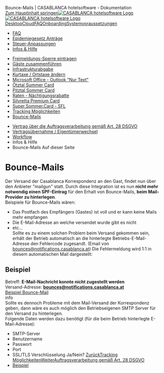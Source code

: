 Bounce-Mails | CASABLANCA hotelsoftware - Dokumentation  
[Zum Hauptinhalt springen](https://docs.casablanca.at/faq/info_help/bounce_mails/#__docusaurus_skipToContent_fallback)[![CASABLANCA hotelsoftware Logo](https://docs.casablanca.at/img/logo.png) ![CASABLANCA hotelsoftware Logo](https://docs.casablanca.at/img/Casablanca_LOGO_2022_neg.png)](https://docs.casablanca.at/) [Desktop](https://docs.casablanca.at/desktop/desktop/)[Cloud](https://docs.casablanca.at/cloud/cloud_systems/)[FAQ](https://docs.casablanca.at/faq)[Onboarding](https://docs.casablanca.at/onboarding/fiscalization)[Systemvoraussetzungen](https://docs.casablanca.at/system_requirements)  
* [FAQ](https://docs.casablanca.at/faq/)
* [Epidemiegesetz Anträge](https://docs.casablanca.at/faq/epidemic_law/)
* [Steuer-Anpassungen](https://docs.casablanca.at/faq/change_of_taxes/)
* [Infos & Hilfe](https://docs.casablanca.at/faq/info_help/block_vacancies)
+ [Freimeldungs-Sperre eintragen](https://docs.casablanca.at/faq/info_help/block_vacancies)
+ [Gäste zusammenführen](https://docs.casablanca.at/faq/info_help/guest_duplicates)
+ [Infrastrukturabgabe](https://docs.casablanca.at/faq/info_help/infrastructure_fee)
+ [Kurtaxe / Ortstaxe ändern](https://docs.casablanca.at/faq/info_help/kurtaxe_adjustment)
+ [Microsoft Office - Outlook "Nur Text"](https://docs.casablanca.at/faq/info_help/outlook_only_text)
+ [Ötztal Summer Card](https://docs.casablanca.at/faq/info_help/oetztal_summer_card_2025)
+ [Pitztal Sommer Card](https://docs.casablanca.at/faq/info_help/pitztal_summer_card)
+ [Raten - Nächtigungsrabatte](https://docs.casablanca.at/faq/info_help/accommodation_discounts)
+ [Silvretta Premium Card](https://docs.casablanca.at/faq/info_help/silvretta_premium_card)
+ [Super.Sommer.Card - SFL](https://docs.casablanca.at/faq/info_help/super_summer_card)
+ [Tracking Möglichkeiten](https://docs.casablanca.at/faq/info_help/tracking)
+ [Bounce-Mails](https://docs.casablanca.at/faq/info_help/bounce_mails)
* [Vertrag über die Auftragsverarbeitung gemäß Art. 28 DSGVO](https://docs.casablanca.at/faq/dsgvo/)
* [Vertragsübernahme / Eigentümerwechsel](https://docs.casablanca.at/faq/customer_change/)
* [Workflow](https://docs.casablanca.at/faq/workflow/)  
* Infos & Hilfe
* Bounce-Mails
Auf dieser Seite

# Bounce-Mails  
Der Versand der Casablanca Korrespondenz an den Gast, findet nun über den Anbieter "mailgun" statt. Durch diese Integration ist es nun **nicht mehr notwendig einen SPF-Eintrag** für den Erhalt von Bounce-Mails, **beim Mail-Provider zu hinterlegen**.  
Beispiele für Bounce-Mails wären:  
* Das Postfach des Empfängers (Gastes) ist voll und er kann keine Mails mehr empfangen
* Die E-Mail-Adresse an welche versendet wurde gibt es nicht
* etc…  
Sollte es zu einem solchen Problem beim Versand gekommen sein, erhält der Betrieb automatisch an die hinterlegte Betriebs-E-Mail-Adresse den Fehlercode zugesandt. (Email von bounces@notifications.casablanca.at)
Die Fehlermeldung wird 1:1 in diesem automatischen Mail dargestellt:

## Beispiel[](https://docs.casablanca.at/faq/info_help/bounce_mails/#beispiel "Direkter Link zu Beispiel")  
Betreff: **E-Mail-Nachricht konnte nicht zugestellt werden**  
Versand-Adresse: **bounces@notifications.casablanca.at**  
[Beispiel Bounce-Mail](https://docs.casablanca.at/assets/files/example_bounce_mail-389c6be8b7afd1079ef2cea045d19433.png "Beispiel Bounce-Mail")  
info  
Sollte es dennoch Probleme mit dem Mail-Versand der Korrespondenz geben, dann wäre es auch möglich den Betriebseigenen SMTP Server für den Versand zu hinterlegen.  
Folgende Daten werden dazu benötigt (für die beim Betrieb hinterlegte E-Mail-Adresse):  
* SMTP-Server
* Benutzername
* Passwort
* Port
* SSL/TLS Verschlüsselung Ja/Nein?
[ZurückTracking Möglichkeiten](https://docs.casablanca.at/faq/info_help/tracking)[WeiterAuftragsverarbeitung gemäß Art. 28 DSGVO](https://docs.casablanca.at/faq/dsgvo/)  
* [Beispiel](https://docs.casablanca.at/faq/info_help/bounce_mails/#beispiel)